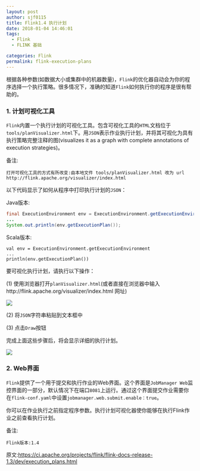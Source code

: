```yaml
---
layout: post
author: sjf0115
title: Flink1.4 执行计划
date: 2018-01-04 14:46:01
tags:
  - Flink
  - FLINK 基础

categories: Flink
permalink: flink-execution-plans
---
```


根据各种参数(如数据大小或集群中的机器数量)，`Flink`的优化器自动会为你的程序选择一个执行策略。很多情况下，准确的知道`Flink`如何执行你的程序是很有帮助的。

### 1. 计划可视化工具

`Flink`内置一个执行计划的可视化工具。包含可视化工具的`HTML`文档位于`tools/planVisualizer.html`下。用`JSON`表示作业执行计划，并将其可视化为具有执行策略完整注释的图(visualizes it as a graph with complete annotations of execution strategies)。

备注:
```
打开可视化工具的方式有所改变:由本地文件 tools/planVisualizer.html 改为 url http://flink.apache.org/visualizer/index.html
```

以下代码显示了如何从程序中打印执行计划的`JSON`：

Java版本:
```java
final ExecutionEnvironment env = ExecutionEnvironment.getExecutionEnvironment();
...
System.out.println(env.getExecutionPlan());
```
Scala版本:
```
val env = ExecutionEnvironment.getExecutionEnvironment
...
println(env.getExecutionPlan())
```

要可视化执行计划，请执行以下操作：

(1) 使用浏览器打开`planVisualizer.html`(或者直接在浏览器中输入http://flink.apache.org/visualizer/index.html 网址)

![](https://github.com/sjf0115/PubLearnNotes/blob/master/image/Flink/Flink%20%E6%89%A7%E8%A1%8C%E8%AE%A1%E5%88%92-2.png?raw=true)

(2) 将`JSON`字符串粘贴到文本框中

(3) 点击`Draw`按钮

完成上面这些步骤后，将会显示详细的执行计划。

![](https://github.com/sjf0115/PubLearnNotes/blob/master/image/Flink/Flink%20%E6%89%A7%E8%A1%8C%E8%AE%A1%E5%88%92-1.png?raw=true)

### 2. Web界面

`Flink`提供了一个用于提交和执行作业的Web界面。这个界面是`JobManager Web`监控界面的一部分，默认情况下在端口`8081`上运行。通过这个界面提交作业需要你在`flink-conf.yaml`中设置`jobmanager.web.submit.enable：true`。

你可以在作业执行之前指定程序参数。执行计划可视化器使你能够在执行Flink作业之前查看执行计划。


备注:
```
Flink版本:1.4
```

原文:https://ci.apache.org/projects/flink/flink-docs-release-1.3/dev/execution_plans.html
